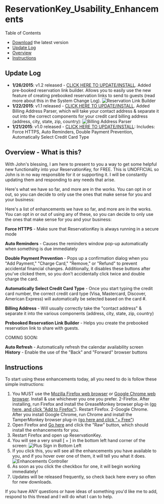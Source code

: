 # ReservationKey_Usability_Enhancements

Table of Contents
- <a href="https://raw.githubusercontent.com/EmKayUltra/ReservationKey_Usability_Enhancements/master/ReservationKey_Usability_Enhancements.user.js">Download</a> the latest version
- <a href="#updateLog">Update Log</a>
- <a href="#overview">Overview</a>
- <a href="#instructions">Instructions</a>


## Update Log<a id="updateLog"></a>
- **1/26/2015**: v1.2 released -  <a href="https://raw.githubusercontent.com/EmKayUltra/ReservationKey_Usability_Enhancements/release-v1.2/ReservationKey_Usability_Enhancements.user.js">CLICK HERE TO UPDATE/INSTALL</a>.  Added pre-booked reservation link builder.  Allows you to easily use the new feature of creating prebooked reservation links to send to guests (read more about this in the System Change Log).
		  ![Reservation Link Builder](http://i60.tinypic.com/2dh5v9w.jpg)
- **1/22/2015**: v1.1 released - <a href="https://raw.githubusercontent.com/EmKayUltra/ReservationKey_Usability_Enhancements/release-v1.1/ReservationKey_Usability_Enhancements.user.js">CLICK HERE TO UPDATE/INSTALL</a>.  Added Billing Address Parser, which will take your contact address & separate it out into the correct components for your credit card billing address (address, city, state, zip, country):
          ![Billing Address Parser](http://i57.tinypic.com/ziriow.png)
- **1/21/2015**: v1.0 released - <a href="https://raw.githubusercontent.com/EmKayUltra/ReservationKey_Usability_Enhancements/release-v1.0/ReservationKey_Usability_Enhancements.user.js">CLICK HERE TO UPDATE/INSTALL</a></span>: Includes: Force HTTPS, Auto Reminders, Double Payment Prevention, Automatically Select Credit Card Type

## Overview - What is this?<a id="overview"></a>
With John's blessing, I am here to present to you a way to get some helpful new functionality into your ReservationKey, for FREE.  This is UNOFFICIAL so John is in no way responsible for it or supporting it.  I will be constantly updating them and responding to any needs that arise.

Here's what we have so far, and more are in the works.  You can opt in or out, so you can decide to only use the ones that make sense for you and your business:

Here's a list of enhancements we have so far, and more are in the works.  You can opt in or out of using any of these, so you can decide to only use the ones that make sense for you and your business:

**Force HTTPS** - Make sure that ReservationKey is always running in a secure mode

**Auto Reminders** - Causes the reminders window pop-up automatically when something is due immediately

**Double Payment Prevention** - Pops up a confirmation dialog when you "Add Payment," "Charge Card," "Remove," or "Refund" to prevent accidental financial changes.  Additionally, it disables these buttons after you've clicked them, so you don't accidentally click twice and double charge the card.

**Automatically Select Credit Card Type** - Once you start typing the credit card number, the correct credit card type (Visa, Mastercard, Discover, American Express) will automatically be selected based on the card #.

**Billing Address** - Will usually correctly take the "contact address" & separate it into the various components (address, city, state, zip, country)

**Prebooked Reservation Link Builder** - Helps you create the prebooked reservation link to share with guests.

COMING SOON:

**Auto Refresh** - Automatically refresh the calendar availability screen
**History** - Enable the use of the "Back" and "Forward" browser buttons

## Instructions<a id="instructions"></a>
To start using these enhancements today, all you need to do is follow these simple instructions:

1.  You MUST use the <a href="https://www.mozilla.org/en-US/firefox/new/">Mozilla Firefox web browser</a> or <a href="https://www.google.com/chrome/browser/desktop/">Google Chrome web browser</a>.  Install & use whichever you one you prefer.
2-Firefox.  After installing, run Firefox and install the GreaseMonkey browser plug-in (<a href="https://addons.mozilla.org/en-US/firefox/addon/greasemonkey/">go here, and click "Add to Firefox"</a>).  Restart Firefox.
2-Google Chrome.  After you install Google Chrome, run Chrome and install the TamperMonkey browser plug-in (<a href="https://chrome.google.com/webstore/detail/tampermonkey/dhdgffkkebhmkfjojejmpbldmpobfkfo?hl=en">go here and click "+ Free"</a>)
3.  Open Firefox and <a href="https://gist.github.com/anonymous/80d0f1345590759cd517#file-reservationkey_usability_enhancements-user-js">Go here</a> and click the "Raw" button, which should install the enhancements for you.
4.  Restart Firefox and open up ReservationKey.
5.  You will see a very small [ + ] in the bottom left hand corner of the screen:
	![Plus Sign in Bottom Left](http://oi57.tinypic.com/9hnyv9.jpg)
6.  If you click this, you will see all the enhancements you have available to you, and if you hover over one of them, it will tell you what it does.  
	![Enhancements Controller](http://oi60.tinypic.com/2lbm39g.jpg)
7.  As soon as you click the checkbox for one, it will begin working immediately!  
8.  Updates will be released frequently, so check back here every so often for new downloads.

If you have ANY questions or have ideas of something you'd like me to add, respond to this thread and I will do what I can to help.  
